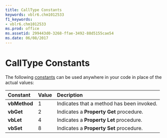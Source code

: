```yaml
---
title: CallType Constants
keywords: vblr6.chm1012533
f1_keywords:
- vblr6.chm1012533
ms.prod: office
ms.assetid: 299443d0-3268-ffae-3492-88d5155cae54
ms.date: 06/08/2017
---
```



# CallType Constants

The following [constants](vbe-glossary.md) can be used anywhere in your code in place of the actual values:



|**Constant**|**Value**|**Decription**|
|:-----|:-----|:-----|
|**vbMethod**|1|Indicates that a method has been invoked.|
|**vbGet**|2|Indicates a **Property Get** procedure.|
|**vbLet**|4|Indicates a **Property Let** procedure.|
|**vbSet**|8|Indicates a **Property Set** procedure.|

